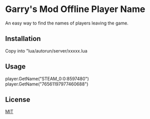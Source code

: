 # Garry's Mod Offline Player Name

An easy way to find the names of players leaving the game.

## Installation

Copy into "lua/autorun/server/xxxxx.lua

## Usage
player.GetName("STEAM_0:0:8597480")
player.GetName("76561197977460688")

## License
[MIT](https://choosealicense.com/licenses/mit/)
